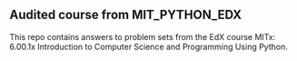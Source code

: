 ## Audited course from MIT_PYTHON_EDX
This repo contains answers to problem sets from the EdX course 
MITx: 6.00.1x Introduction to Computer Science and Programming Using Python.
